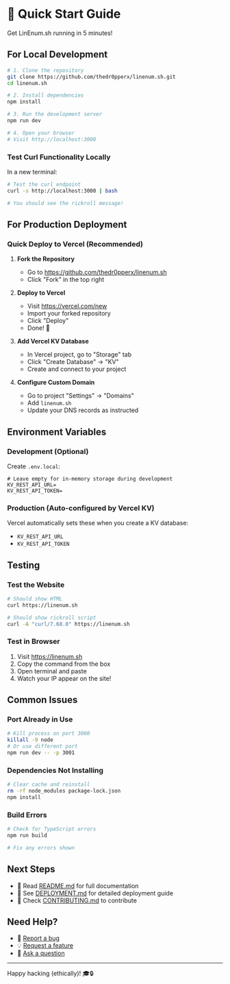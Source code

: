 # 🚀 Quick Start Guide

Get LinEnum.sh running in 5 minutes!

## For Local Development

```bash
# 1. Clone the repository
git clone https://github.com/thedr0pperx/linenum.sh.git
cd linenum.sh

# 2. Install dependencies
npm install

# 3. Run the development server
npm run dev

# 4. Open your browser
# Visit http://localhost:3000
```

### Test Curl Functionality Locally

In a new terminal:

```bash
# Test the curl endpoint
curl -s http://localhost:3000 | bash

# You should see the rickroll message!
```

## For Production Deployment

### Quick Deploy to Vercel (Recommended)

1. **Fork the Repository**
   - Go to https://github.com/thedr0pperx/linenum.sh
   - Click "Fork" in the top right

2. **Deploy to Vercel**
   - Visit https://vercel.com/new
   - Import your forked repository
   - Click "Deploy"
   - Done! 🎉

3. **Add Vercel KV Database**
   - In Vercel project, go to "Storage" tab
   - Click "Create Database" → "KV"
   - Create and connect to your project

4. **Configure Custom Domain**
   - Go to project "Settings" → "Domains"
   - Add `linenum.sh`
   - Update your DNS records as instructed

## Environment Variables

### Development (Optional)

Create `.env.local`:

```env
# Leave empty for in-memory storage during development
KV_REST_API_URL=
KV_REST_API_TOKEN=
```

### Production (Auto-configured by Vercel KV)

Vercel automatically sets these when you create a KV database:
- `KV_REST_API_URL`
- `KV_REST_API_TOKEN`

## Testing

### Test the Website

```bash
# Should show HTML
curl https://linenum.sh

# Should show rickroll script
curl -A "curl/7.68.0" https://linenum.sh
```

### Test in Browser

1. Visit https://linenum.sh
2. Copy the command from the box
3. Open terminal and paste
4. Watch your IP appear on the site!

## Common Issues

### Port Already in Use

```bash
# Kill process on port 3000
killall -9 node
# Or use different port
npm run dev -- -p 3001
```

### Dependencies Not Installing

```bash
# Clear cache and reinstall
rm -rf node_modules package-lock.json
npm install
```

### Build Errors

```bash
# Check for TypeScript errors
npm run build

# Fix any errors shown
```

## Next Steps

- 📖 Read [README.md](./README.md) for full documentation
- 🚀 See [DEPLOYMENT.md](./DEPLOYMENT.md) for detailed deployment guide
- 🤝 Check [CONTRIBUTING.md](./CONTRIBUTING.md) to contribute

## Need Help?

- 🐛 [Report a bug](https://github.com/thedr0pperx/linenum.sh/issues)
- 💡 [Request a feature](https://github.com/thedr0pperx/linenum.sh/issues)
- 💬 [Ask a question](https://github.com/thedr0pperx/linenum.sh/discussions)

---

Happy hacking (ethically)! 🎓🔒

